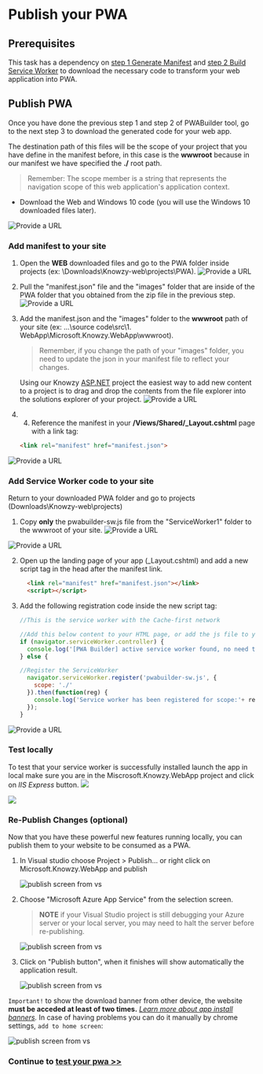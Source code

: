 

# Publish your PWA


## Prerequisites

This task has a dependency on [step 1 Generate Manifest](lab-part-3.md) and [step 2 Build Service Worker](lab-part-4.md) to download the necessary code to transform your web application into PWA.

## Publish PWA
 Once you have done the previous step 1 and step 2 of PWABuilder tool, go to the next step 3 to download the generated code for your web app.

 The destination path of this files will be the scope of your project that you have define in the manifest before, in this case is the **wwwroot** because in our manifest we have specified the **./** root path.

> Remember: The scope member is a string that represents the navigation scope of this web application's application context.


+ Download the Web and Windows 10 code (you will use the Windows 10 downloaded files later).

![Provide a URL](/Media/Picture26.jpg)

### Add manifest to your site


1. Open the **WEB** downloaded files and go to the PWA folder inside projects (ex: \Downloads\Knowzy-web\projects\PWA).
![Provide a URL](/Media/Picture27.jpg)

2. Pull the "manifest.json" file and the "images" folder that are inside of the PWA folder that you obtained from the zip file in the previous step.
![Provide a URL](/Media/Picture28.jpg)

3. Add the manifest.json and the "images" folder to the **wwwroot** path of your site (ex: ...\source code\src\1. WebApp\Microsoft.Knowzy.WebApp\wwwroot).

    >Remember, if you change the path of your "images" folder, you need to update the json in your manifest file to reflect your changes.

    Using our Knowzy [ASP.NET](https://www.asp.net/) project the easiest way to add new content to a project is to drag and drop the contents from the file explorer into the solutions explorer of your project.
![Provide a URL](/Media/Picture29.jpg)

4. 4. Reference the manifest in your **/Views/Shared/_Layout.cshtml** page with a link tag:

    ````html
    <link rel="manifest" href="manifest.json">
    ````

![Provide a URL](/Media/Picture30.jpg)


  ### Add Service Worker code to your site

  Return to your downloaded PWA folder and go to projects (Downloads\Knowzy-web\projects\)

1. Copy **only** the pwabuilder-sw.js file from the "ServiceWorker1" folder to the wwwroot of your site.
![Provide a URL](/Media/Picture31.jpg)

![Provide a URL](/Media/Picture32.jpg)

2. Open up the landing page of your app (_Layout.cshtml) and add a new script tag in the head after the manifest link.
      ```html
        <link rel="manifest" href="manifest.json"></link>
        <script></script>
      ```

3. Add the following registration code inside the new script tag:

    ```js
    //This is the service worker with the Cache-first network

    //Add this below content to your HTML page, or add the js file to your page at the very top to register service worker
    if (navigator.serviceWorker.controller) {
      console.log('[PWA Builder] active service worker found, no need to register')
    } else {

    //Register the ServiceWorker
      navigator.serviceWorker.register('pwabuilder-sw.js', {
        scope: './'
      }).then(function(reg) {
        console.log('Service worker has been registered for scope:'+ reg.scope);
      });
    }
    ```

![Provide a URL](/Media/Picture33.jpg)


### Test locally
To test that your service worker is successfully installed launch the app in local make sure you are in the Miscrosoft.Knowzy.WebApp project and click on *IIS Express* button.
![](//Media/Picture7.jpg)

![](//Media/Picture34.jpg)

### Re-Publish Changes (optional)

Now that you have these powerful new features running locally, you can publish them to your website to be consumed as a PWA.

1. In Visual studio choose Project > Publish... or right click on Microsoft.Knowzy.WebApp and publish

    ![publish screen from vs](/Media/Picture13.jpg)

2. Choose "Microsoft Azure App Service" from the selection screen.

    > **NOTE** if your Visual Studio project is still debugging your Azure server or your local server, you may need to halt the server before re-publishing.

    ![publish screen from vs](/Media/Picture14.jpg)

3. Click on "Publish button", when it finishes will show automatically the application result.

    ![publish screen from vs](/Media/Picture1.jpg)

  ```Important!``` to show the download banner from other device, the website **must be acceded at least of two times.**
   *[Learn more about app install banners](https://developers.google.com/web/fundamentals/app-install-banners/).*
   In case of having problems you can do it manually by chrome settings, `add to home screen`:

  ![publish screen from vs](/Media/Picture35.jpg)



### Continue to [test your pwa >> ](lab-part-6.md)
